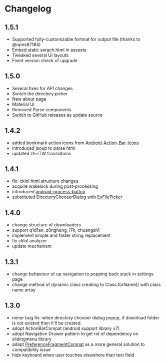 Changelog
======

## 1.5.1
* Supported fully-customizable fortmat for output file (thanks to @npes87184)
* Embed static serach.html in assests
* Tweaked several UI layouts
* Fixed version check of upgrade

## 1.5.0
* Several fixes for API changes
* Switch the directory picker
* New about page
* Material UI
* Removed Parse components
* Switch to GitHub releases as update source

## 1.4.2
* added bookmark action icons from [Android-Action-Bar-Icons](https://github.com/svenkapudija/Android-Action-Bar-Icons/)
* introduced jsoup to parse html
* updated zh-rTW translations

## 1.4.1
* fix: cklol html structure changes
* acquire wakelock during post-processing
* introduced [android-process-button](https://github.com/dmytrodanylyk/android-process-button)
* substituted DirectoryChooserDialog with [ExFilePicker](https://github.com/bartwell/ExFilePicker)

## 1.4.0
* change structure of downloaders
* support q1d1an, z0ngheng, l7k, chuangsh1
* implement simple and faster string replacement
* fix cklol analyzer
* update mechanism

## 1.3.1
* change behaviour of up navigation to popping back stack in settings page
* change method of dynamic class creating to Class.forName() with class name array

## 1.3.0
* minor bug fix: when directory chooser dialog popup, if download folder is not existed then it'll be created.
* adopt ActionBarCompat (android support library v7)
* adopt Navigation Drawer pattern to get rid of dependency on slidingmenu library
* adapt [PreferenceFragmentCompat](http://www.michenux.net/android-preferencefragmentcompat-906.html) as a more general solution to compatibility issue
* hide keyboard when user touches elsewhere than text field
